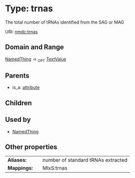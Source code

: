 
# Type: trnas


The total number of tRNAs identified from the SAG or MAG

URI: [nmdc:trnas](https://microbiomedata/meta/trnas)


## Domain and Range

[NamedThing](NamedThing.md) ->  <sub>OPT</sub> [TextValue](TextValue.md)

## Parents

 *  is_a: [attribute](attribute.md)

## Children


## Used by

 * [NamedThing](NamedThing.md)

## Other properties

|  |  |  |
| --- | --- | --- |
| **Aliases:** | | number of standard tRNAs extracted |
| **Mappings:** | | MIxS:trnas |

